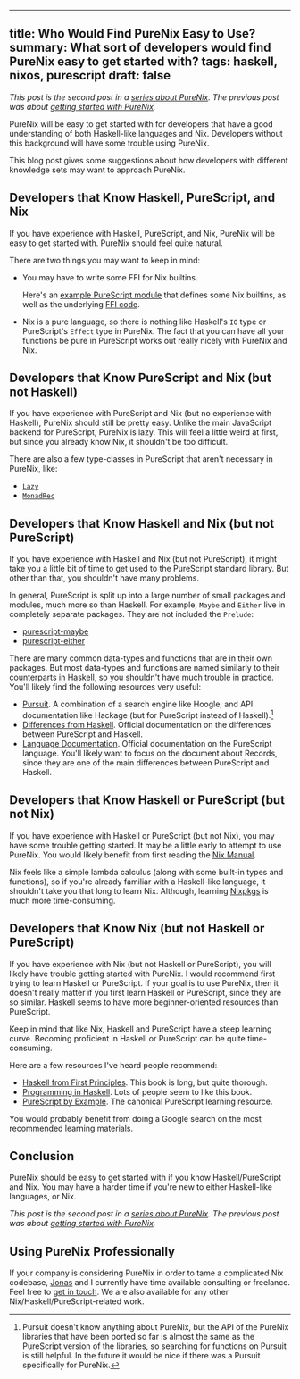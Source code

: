 ------------------------------------------------------
title: Who Would Find PureNix Easy to Use?
summary: What sort of developers would find PureNix easy to get started with?
tags: haskell, nixos, purescript
draft: false
------------------------------------------------------

*This post is the second post in a
[series about PureNix](./2022-01-03-purenix).  The previous post was about
[getting started with PureNix](./2022-01-04-getting-started-with-purenix).*

PureNix will be easy to get started with for developers that have a good
understanding of both Haskell-like languages and Nix.  Developers without this
background will have some trouble using PureNix.

This blog post gives some suggestions about how developers with different
knowledge sets may want to approach PureNix.

## Developers that Know Haskell, PureScript, and Nix

If you have experience with Haskell, PureScript, and Nix, PureNix will be easy
to get started with.  PureNix should feel quite natural.

There are two things you may want to keep in mind:

-   You may have to write some FFI for Nix builtins.

    Here's an
    [example PureScript module](https://github.com/cdepillabout/cabal2nixWithoutIFD/blob/484515bdec2ccf9dfc02b9a442b801bc2d17b9cc/purescript-parser-combinator/src/NixBuiltins.purs)
    that defines some Nix builtins, as well as the underlying
    [FFI code](https://github.com/cdepillabout/cabal2nixWithoutIFD/blob/484515bdec2ccf9dfc02b9a442b801bc2d17b9cc/purescript-parser-combinator/src/NixBuiltins.nix).

-   Nix is a pure language, so there is nothing like Haskell's `IO` type or
    PureScript's `Effect` type in PureNix.  The fact that you can have
    all your functions be pure in PureScript works out really nicely with
    PureNix and Nix.

## Developers that Know PureScript and Nix (but not Haskell)

If you have experience with PureScript and Nix (but no experience with
Haskell), PureNix should still be pretty easy.  Unlike the main JavaScript
backend for PureScript, PureNix is lazy.  This will feel a little weird at
first, but since you already know Nix, it shouldn't be too difficult.

There are also a few type-classes in PureScript that aren't necessary in
PureNix, like:

- [`Lazy`](https://pursuit.purescript.org/packages/purescript-control/5.0.0/docs/Control.Lazy#t:Lazy)
- [`MonadRec`](https://pursuit.purescript.org/packages/purescript-tailrec/5.0.1/docs/Control.Monad.Rec.Class)

## Developers that Know Haskell and Nix (but not PureScript)

If you have experience with Haskell and Nix (but not PureScript), it
might take you a little bit of time to get used to the PureScript
standard library. But other than that, you shouldn't have many problems.

In general, PureScript is split up into a large number of small packages and
modules, much more so than Haskell.  For example, `Maybe` and `Either` live
in completely separate packages. They are not included the `Prelude`:

-   [purescript-maybe](https://github.com/purenix-org/purescript-maybe)
-   [purescript-either](https://github.com/purenix-org/purescript-either)

There are many common data-types and functions that are in their
own packages.  But most data-types and functions are named similarly to their
counterparts in Haskell, so you shouldn't have much trouble in practice.
You'll likely find the following resources very useful:

-   [Pursuit](https://pursuit.purescript.org/).  A combination of a search engine
    like Hoogle, and API documentation like Hackage (but for PureScript instead
    of Haskell).[^pursuit]
-   [Differences from Haskell](https://github.com/purescript/documentation/blob/master/language/Differences-from-Haskell.md).
    Official documentation on the differences between PureScript and Haskell.
-   [Language Documentation](https://github.com/purescript/documentation/tree/master/language).
    Official documentation on the PureScript language.  You'll likely want to
    focus on the document about Records, since they are one of the main
    differences between PureScript and Haskell.

[^pursuit]: Pursuit doesn't know anything about PureNix, but the API of the
    PureNix libraries that have been ported so far is almost the same as the
    PureScript version of the libraries, so searching for functions on Pursuit is
    still helpful.  In the future it would be nice if there was a Pursuit
    specifically for PureNix.

## Developers that Know Haskell or PureScript (but not Nix)

If you have experience with Haskell or PureScript (but not Nix), you may
have some trouble getting started.  It may be a little early to attempt
to use PureNix.  You would likely benefit from first reading the
[Nix Manual](https://nixos.org/manual/nix/stable/).

Nix feels like a simple lambda calculus (along with some built-in types and
functions), so if you're already familiar with a Haskell-like language,
it shouldn't take you that long to learn Nix.  Although, learning
[Nixpkgs](https://github.com/NixOS/nixpkgs) is much more time-consuming.

## Developers that Know Nix (but not Haskell or PureScript)

If you have experience with Nix (but not Haskell or PureScript), you will
likely have trouble getting started with PureNix.  I would recommend
first trying to learn Haskell or PureScript.  If your goal is to use PureNix,
then it doesn't really matter if you first learn Haskell or PureScript, since
they are so similar.  Haskell seems to have more beginner-oriented resources
than PureScript.

Keep in mind that like Nix, Haskell and PureScript have a steep learning curve.
Becoming proficient in Haskell or PureScript can be quite time-consuming.

Here are a few resources I've heard people recommend:

-   [Haskell from First Principles](https://haskellbook.com/).  This book is
    long, but quite thorough.
-   [Programming in Haskell](https://www.cs.nott.ac.uk/~pszgmh/pih.html).  Lots of
    people seem to like this book.
-   [PureScript by Example](https://book.purescript.org/).  The canonical
    PureScript learning resource.

You would probably benefit from doing a Google search on the most recommended
learning materials.

## Conclusion

PureNix should be easy to get started with if you know Haskell/PureScript and
Nix.  You may have a harder time if you're new to either Haskell-like
languages, or Nix.

*This post is the second post in a
[series about PureNix](./2022-01-03-purenix).  The previous post was about
[getting started with PureNix](./2022-01-04-getting-started-with-purenix).*

## Using PureNix Professionally

If your company is considering PureNix in order to tame a complicated Nix
codebase, [Jonas](https://jonascarpay.com/) and I currently have time available
consulting or freelance.  Feel free to [get in touch](/about).  We are also
available for any other Nix/Haskell/PureScript-related work.
